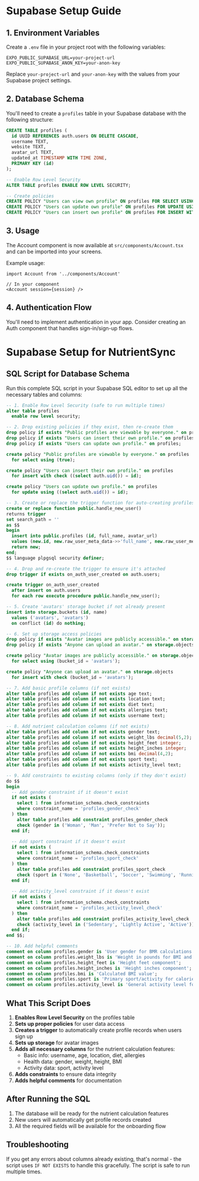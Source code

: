 # Supabase Setup Guide

## 1. Environment Variables
Create a `.env` file in your project root with the following variables:

```
EXPO_PUBLIC_SUPABASE_URL=your-project-url
EXPO_PUBLIC_SUPABASE_ANON_KEY=your-anon-key
```

Replace `your-project-url` and `your-anon-key` with the values from your Supabase project settings.

## 2. Database Schema
You'll need to create a `profiles` table in your Supabase database with the following structure:

```sql
CREATE TABLE profiles (
  id UUID REFERENCES auth.users ON DELETE CASCADE,
  username TEXT,
  website TEXT,
  avatar_url TEXT,
  updated_at TIMESTAMP WITH TIME ZONE,
  PRIMARY KEY (id)
);

-- Enable Row Level Security
ALTER TABLE profiles ENABLE ROW LEVEL SECURITY;

-- Create policies
CREATE POLICY "Users can view own profile" ON profiles FOR SELECT USING (auth.uid() = id);
CREATE POLICY "Users can update own profile" ON profiles FOR UPDATE USING (auth.uid() = id);
CREATE POLICY "Users can insert own profile" ON profiles FOR INSERT WITH CHECK (auth.uid() = id);
```

## 3. Usage
The Account component is now available at `src/components/Account.tsx` and can be imported into your screens.

Example usage:
```tsx
import Account from '../components/Account'

// In your component
<Account session={session} />
```

## 4. Authentication Flow
You'll need to implement authentication in your app. Consider creating an Auth component that handles sign-in/sign-up flows. 

# Supabase Setup for NutrientSync

## SQL Script for Database Schema

Run this complete SQL script in your Supabase SQL editor to set up all the necessary tables and columns:

```sql
-- 1. Enable Row Level Security (safe to run multiple times)
alter table profiles
  enable row level security;

-- 2. Drop existing policies if they exist, then re-create them
drop policy if exists "Public profiles are viewable by everyone." on profiles;
drop policy if exists "Users can insert their own profile." on profiles;
drop policy if exists "Users can update own profile." on profiles;

create policy "Public profiles are viewable by everyone." on profiles
  for select using (true);

create policy "Users can insert their own profile." on profiles
  for insert with check ((select auth.uid()) = id);

create policy "Users can update own profile." on profiles
  for update using ((select auth.uid()) = id);

-- 3. Create or replace the trigger function for auto-creating profiles
create or replace function public.handle_new_user()
returns trigger
set search_path = ''
as $$
begin
  insert into public.profiles (id, full_name, avatar_url)
  values (new.id, new.raw_user_meta_data->>'full_name', new.raw_user_meta_data->>'avatar_url');
  return new;
end;
$$ language plpgsql security definer;

-- 4. Drop and re-create the trigger to ensure it's attached
drop trigger if exists on_auth_user_created on auth.users;

create trigger on_auth_user_created
  after insert on auth.users
  for each row execute procedure public.handle_new_user();

-- 5. Create 'avatars' storage bucket if not already present
insert into storage.buckets (id, name)
  values ('avatars', 'avatars')
  on conflict (id) do nothing;

-- 6. Set up storage access policies
drop policy if exists "Avatar images are publicly accessible." on storage.objects;
drop policy if exists "Anyone can upload an avatar." on storage.objects;

create policy "Avatar images are publicly accessible." on storage.objects
  for select using (bucket_id = 'avatars');

create policy "Anyone can upload an avatar." on storage.objects
  for insert with check (bucket_id = 'avatars');

-- 7. Add basic profile columns (if not exists)
alter table profiles add column if not exists age text;
alter table profiles add column if not exists location text;
alter table profiles add column if not exists diet text;
alter table profiles add column if not exists allergies text;
alter table profiles add column if not exists username text;

-- 8. Add nutrient calculation columns (if not exists)
alter table profiles add column if not exists gender text;
alter table profiles add column if not exists weight_lbs decimal(5,2);
alter table profiles add column if not exists height_feet integer;
alter table profiles add column if not exists height_inches integer;
alter table profiles add column if not exists bmi decimal(4,2);
alter table profiles add column if not exists sport text;
alter table profiles add column if not exists activity_level text;

-- 9. Add constraints to existing columns (only if they don't exist)
do $$
begin
  -- Add gender constraint if it doesn't exist
  if not exists (
    select 1 from information_schema.check_constraints 
    where constraint_name = 'profiles_gender_check'
  ) then
    alter table profiles add constraint profiles_gender_check 
    check (gender in ('Woman', 'Man', 'Prefer Not to Say'));
  end if;
  
  -- Add sport constraint if it doesn't exist
  if not exists (
    select 1 from information_schema.check_constraints 
    where constraint_name = 'profiles_sport_check'
  ) then
    alter table profiles add constraint profiles_sport_check 
    check (sport in ('None', 'Basketball', 'Soccer', 'Swimming', 'Running', 'Tennis'));
  end if;
  
  -- Add activity_level constraint if it doesn't exist
  if not exists (
    select 1 from information_schema.check_constraints 
    where constraint_name = 'profiles_activity_level_check'
  ) then
    alter table profiles add constraint profiles_activity_level_check 
    check (activity_level in ('Sedentary', 'Lightly Active', 'Active'));
  end if;
end $$;

-- 10. Add helpful comments
comment on column profiles.gender is 'User gender for BMR calculations';
comment on column profiles.weight_lbs is 'Weight in pounds for BMI and calorie calculations';
comment on column profiles.height_feet is 'Height feet component';
comment on column profiles.height_inches is 'Height inches component';
comment on column profiles.bmi is 'Calculated BMI value';
comment on column profiles.sport is 'Primary sport/activity for calorie burn calculations';
comment on column profiles.activity_level is 'General activity level for TDEE calculations';
```

## What This Script Does

1. **Enables Row Level Security** on the profiles table
2. **Sets up proper policies** for user data access
3. **Creates a trigger** to automatically create profile records when users sign up
4. **Sets up storage** for avatar images
5. **Adds all necessary columns** for the nutrient calculation features:
   - Basic info: username, age, location, diet, allergies
   - Health data: gender, weight, height, BMI
   - Activity data: sport, activity level
6. **Adds constraints** to ensure data integrity
7. **Adds helpful comments** for documentation

## After Running the SQL

1. The database will be ready for the nutrient calculation features
2. New users will automatically get profile records created
3. All the required fields will be available for the onboarding flow

## Troubleshooting

If you get any errors about columns already existing, that's normal - the script uses `IF NOT EXISTS` to handle this gracefully. The script is safe to run multiple times. 